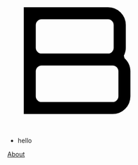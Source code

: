 <svg class="logo" xmlns="http://www.w3.org/2000/svg" xmlns:xlink="http://www.w3.org/1999/xlink" style="isolation:isolate" viewBox="0 0 100 100" width="100" height="100"><defs><clipPath id="_clipPath_HbFKPgaayalvKEb9aT0up0ouEA8Yw0un"><rect width="100" height="100"/></clipPath></defs><g clip-path="url(#_clipPath_HbFKPgaayalvKEb9aT0up0ouEA8Yw0un)"><path d=" M 83.558 46.389 L 83.558 46.389 L 83.983 48.195 L 83.983 48.195 Q 88.231 52.124 88.231 57.646 L 88.231 57.646 L 88.231 75.487 L 88.231 75.487 Q 88.231 80.797 84.514 84.514 L 84.514 84.514 L 84.514 84.514 Q 80.797 88.231 75.487 88.231 L 75.487 88.231 L 11.769 88.231 L 11.769 11.769 L 72.195 11.769 L 72.195 11.769 Q 77.505 11.769 81.222 15.486 L 81.222 15.486 L 81.222 15.486 Q 84.939 19.203 84.939 24.513 L 84.939 24.513 L 84.939 40.761 L 84.939 40.761 Q 84.939 43.628 83.558 46.389 Z  M 72.195 20.371 L 72.195 20.371 L 24.513 20.371 L 24.513 20.371 Q 22.814 20.371 21.592 21.592 L 21.592 21.592 L 21.592 21.592 Q 20.371 22.814 20.371 24.513 L 20.371 24.513 L 20.371 40.761 L 20.371 40.761 Q 20.371 42.46 21.592 43.681 L 21.592 43.681 L 21.592 43.681 Q 22.814 44.903 24.513 44.903 L 24.513 44.903 L 72.195 44.903 L 72.195 44.903 Q 73.894 44.903 75.062 43.681 L 75.062 43.681 L 75.062 43.681 Q 76.231 42.46 76.231 40.761 L 76.231 40.761 L 76.231 24.513 L 76.231 24.513 Q 76.231 22.814 75.062 21.592 L 75.062 21.592 L 75.062 21.592 Q 73.894 20.371 72.195 20.371 Z  M 79.629 75.487 L 79.629 75.487 L 79.629 57.646 L 79.629 57.646 Q 79.629 55.947 78.408 54.726 L 78.408 54.726 L 78.408 54.726 Q 77.186 53.505 75.487 53.505 L 75.487 53.505 L 24.513 53.505 L 24.513 53.505 Q 22.814 53.505 21.592 54.726 L 21.592 54.726 L 21.592 54.726 Q 20.371 55.947 20.371 57.646 L 20.371 57.646 L 20.371 75.487 L 20.371 75.487 Q 20.371 77.186 21.592 78.408 L 21.592 78.408 L 21.592 78.408 Q 22.814 79.629 24.513 79.629 L 24.513 79.629 L 75.487 79.629 L 75.487 79.629 Q 77.186 79.629 78.408 78.408 L 78.408 78.408 L 78.408 78.408 Q 79.629 77.186 79.629 75.487 Z " fill-rule="evenodd" fill="rgb(0,0,0)"/></g></svg>

<style>
  .logo {
    width: 33vw;
  }
</style>

- hello

[About](#about)
